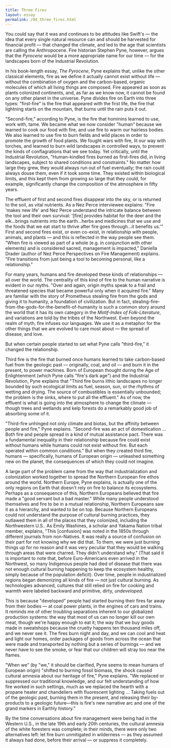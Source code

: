 ```yaml
---
title: Three Fires
layout: essay
permalink: /04_three_fires.html
---
```


You could say that it was and continues to be attitudes like Swift's — the idea that every single natural resource can and should be harvested for financial profit — that changed the climate, and led to the age that scientists are calling the Anthropocene. Fire historian Stephen Pyne, however, argues that the *Pyrocene* would be a more appropriate name for our time — for the landscapes born of the Industrial Revolution.

In his book-length essay, *The Pyrocene*, Pyne explains that, unlike the other classical elements, fire as we define it actually cannot exist without life — without the combination of oxygen and the carbon-based, organic molecules of which all living things are composed. Fire appeared as soon as plants colonized continents, and, as far as we know now, it cannot be found on any other planet in the universe. Pyne divides fire on Earth into three types: "first-fire" is the fire that appeared with the first life, the fire that lightning starts on the mountain, that burns until the rain puts it out. 

"Second-fire," according to Pyne, is the fire that hominins learned to use, work with, tame. We became what we now consider "human" because we learned to cook our food with fire, and use fire to warm our hairless bodies. We also learned to use fire to burn fields and wild places in order to promote the growth of food plants. We fought wars with fire, lit our way with torches, and learned to burn wild landscapes in controlled ways, to prevent the kinds of conflagrations that we see today. Yet critically, until the Industrial Revolution, "Human-kindled fires burned as first-fires did, in living landscapes, subject to shared conditions and constraints." No matter how large they grew, they would always run out of fuel eventually; the rain could always douse them, even if it took some time. They existed within biological limits, and this kept them from growing so large that they could, for example, significantly change the composition of the atmosphere in fifty years. 

The effluent of first and second fires disappear into the sky, or is returned to the soil, as vital nutrients. As a Nez Perce interviewee explains: "Fire 'makes new life' and Nez Perce understand the intricate balance between the tool and their own survival: '[fire] provides habitat for the deer and the elk...brings nutrients into the earth...herbs and medicines that we use and the foods that we eat start to thrive after fire goes through...it benefits us.'" First and second fires exist, or even co-exist, in relationship with people, animals, and plants — and this is reflected in the way people see them. "When fire is viewed as part of a whole (e.g. in conjunction with other elements) and is considered sacred, management is impacted," Daniella Drader (author of Nez Perce Perspectives on Fire Management) explains. "Fire transitions from just being a tool to becoming personal, like a relationship."

For many years, humans and fire developed these kinds of relationships — all over the world. The centrality of this kind of fire to the human narrative is evident in our myths. "Over and again, origin myths speak to a frail and threatened species that became powerful only when it acquired fire." Many are familiar with the story of Prometheus stealing fire from the gods and giving it to humanity, a foundation of civilization. But in fact, stealing-fire-from-the-gods-for-the-benefit-of-humanity is such a common story around the world that it has its own category in the *Motif-Index of Folk-Literature*, and variations are told by the tribes of the Northwest. Even beyond the realm of myth, fire infuses our languages. We use it as a metaphor for the other things that we are evolved to care most about — the spread of disease, and love. 

But when certain people started to set what Pyne calls "third-fire," it changed the relationship. 

Third fire is the fire that burned once humans learned to take carbon-based fuel from the geologic past — originally, coal, and oil — and burn it in the present, to power machines. Born of European thought during the Age of Enlightenment (which Pyne calls "fire's dark age") and the Industrial Revolution, Pyne explains that "Third fire burns lithic landscapes no longer bounded by such ecological limits as fuel, season, sun, or the rhythms of wetting and drying. The source of combustibles is essentially unbounded; the problem is the sinks, where to put all the effluent." As of now, the effluent is what is going into the atmosphere to change the climate — though trees and wetlands and kelp forests do a remarkably good job of absorbing some of it.

"Third-fire unhinged not only climate and biotas, but the affinity between people and fire," Pyne explains. "Second-fire was an act of domestication ... Both fire and people spread in a kind of mutual assistance pact. There was a fundamental inequality in their relationship because fire could exist without humans while humans could not exist without fire. But each operated within common conditions." But when they created third fire, humans — specifically, humans of European origin — unleashed something new on the planet, the consequences of which they could not imagine. 

A large part of the problem came from the way that industrialization and colonization worked together to spread the Northern European fire ethos around the world. Northern Europe, Pyne explains, is actually one of the only regions on Earth that doesn't rely on fire to balance its ecosystems. Perhaps as a consequence of this, Northern Europeans believed that fire made a "good servant but a bad master." While many people understood themselves and fire to be in a mutual relationship, Northern Europeans saw it as a hierarchy, and wanted to be on top. Because Northern Europeans could not understand the purpose of cultural burning practices, they outlawed them in all of the places that they colonized, including the Northwestern U.S.. As Emily Washines, a scholar and Yakama Nation tribal member, explains, "This [confusion] was noted in the 1850s through different journals from non-Natives. It was really a source of confusion on their part for not knowing why we did that. To them, we were just burning things up for no reason and it was very peculiar that they would be walking through areas that were charred. They didn't understand why." (That said it is important to note that, before Euro-Americans even arrived in the Northwest, so many Indigenous people had died of disease that there was not enough cultural burning happening to keep the ecosystem healthy, simply because of the population deficit). Over time, people in industrialized regions began demonizing all kinds of fire — not just cultural burning. As technologies advanced, cultures that still relied on fire for cooking and warmth were labeled backward and primitive, dirty, *undeveloped*.

This is because "developed" people had started burning their fires far away from their bodies — at coal power plants, in the engines of cars and trains. It reminds me of other troubling separations inherent to our globalized production systems: the way that most of us can no longer kill our own meat, though we're happy enough to eat it; the way that we buy goods made in sweatshops because the cruelty happens ten thousand miles off, and we never see it. The fires burn night and day, and we can cool and heat and light our homes, order packages of goods from across the ocean that were made and transported by nothing but a series of burnings — and we never have to see the smoke, or fear that our children will stray too near the flames. 

"When we" (by "we," it should be clarified, Pyne seems to mean humans of European origin) "shifted to burning fossil biomass, the shock caused cultural amnesia about our heritage of fire," Pyne explains. "We replaced or suppressed our traditional knowledge, and our felt understanding of how fire worked in such settings, much as we replaced the hearth with a propane heater and chandeliers with fluorescent lighting ... Taking fuels out of the geologic past, burning them in the present, and releasing their by-products to a geologic future—this is fire's new narrative arc and one of the grand markers in Earthly history." 

By the time conversations about fire management were being had in the Western U.S., in the late 19th and early 20th centuries, the cultural amnesia of the white foresters was complete; in their minds, there were only two alternatives left: let fire burn unmitigated in wilderness — as they assumed it always had done, before their arrival — or suppress it completely. 
